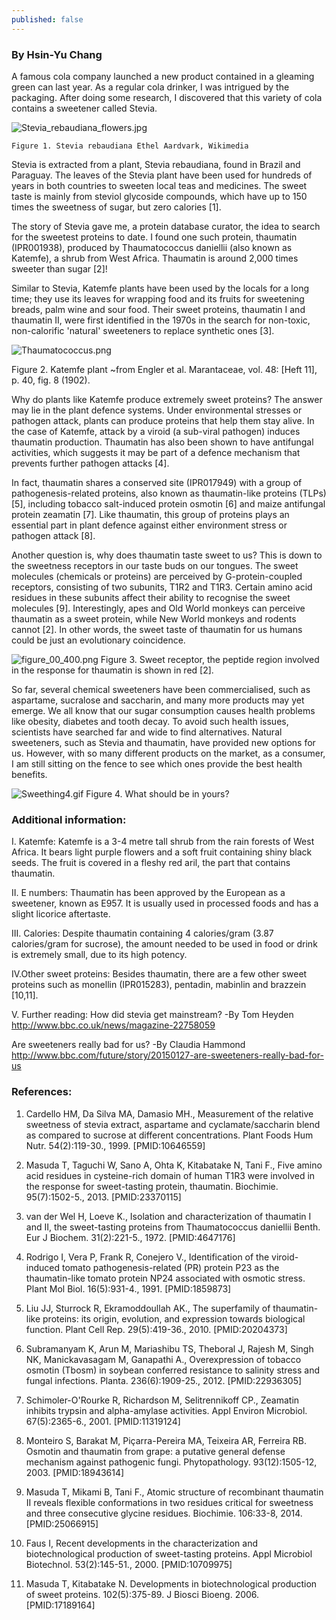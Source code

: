 ```yaml
---
published: false
---
```

### By Hsin-Yu Chang


A famous cola company launched a new product contained in a gleaming green can last year. As a regular cola drinker, I was intrigued by the packaging. After doing some research, I discovered that this variety of cola contains a sweetener called Stevia.


![Stevia_rebaudiana_flowers.jpg]({{site.baseurl}}/assets/media/images/posts/Stevia_rebaudiana_flowers.jpg)


    Figure 1. Stevia rebaudiana Ethel Aardvark, Wikimedia

Stevia is extracted from a plant, Stevia rebaudiana, found in Brazil and Paraguay. The leaves of the Stevia plant have been used for hundreds of years in both countries to sweeten local teas and medicines. The sweet taste is mainly from steviol glycoside compounds, which have up to 150 times the sweetness of sugar, but zero calories [1].

The story of Stevia gave me, a protein database curator, the idea to search for the sweetest proteins to date. I found one such protein, thaumatin (IPR001938), produced by Thaumatococcus daniellii (also known as Katemfe), a shrub from West Africa. Thaumatin is around 2,000 times sweeter than sugar [2]!

Similar to Stevia, Katemfe plants have been used by the locals for a long time; they use its leaves for wrapping food and its fruits for sweetening breads, palm wine and sour food. Their sweet proteins, thaumatin I and thaumatin II, were first identified in the 1970s in the search for non-toxic, non-calorific 'natural' sweeteners to replace synthetic ones [3].

![Thaumatococcus.png]({{site.baseurl}}/assets/media/images/posts/Thaumatococcus.png)

Figure 2. Katemfe plant ~from Engler et al. Marantaceae, vol. 48: [Heft 11], p. 40, fig. 8 (1902).


Why do plants like Katemfe produce extremely sweet proteins? The answer may lie in the plant defence systems. Under environmental stresses or pathogen attack, plants can produce proteins that help them stay alive. In the case of Katemfe, attack by a viroid (a sub-viral pathogen) induces thaumatin production. Thaumatin has also been shown to have antifungal activities, which suggests it may be part of a defence mechanism that prevents further pathogen attacks [4].

In fact, thaumatin shares a conserved site (IPR017949) with a group of pathogenesis-related proteins, also known as thaumatin-like proteins (TLPs) [5], including tobacco salt-induced protein osmotin [6] and maize antifungal protein zeamatin [7]. Like thaumatin, this group of proteins plays an essential part in plant defence against either environment stress or pathogen attack [8].

Another question is, why does thaumatin taste sweet to us? This is down to the sweetness receptors in our taste buds on our tongues. The sweet molecules (chemicals or proteins) are perceived by G-protein-coupled receptors, consisting of  two subunits, T1R2 and T1R3. Certain amino acid residues in these subunits affect their ability to recognise the sweet molecules [9]. Interestingly, apes and Old World monkeys can perceive thaumatin as a sweet protein, while New World monkeys and rodents cannot [2].  In other words, the sweet taste of thaumatin for us humans could be just an evolutionary coincidence.

![figure_00_400.png]({{site.baseurl}}/assets/media/images/posts/figure_00_400.png)
Figure 3. Sweet receptor, the peptide region involved in the response for thaumatin is shown in red [2].		

So far, several chemical sweeteners have been commercialised, such as aspartame, sucralose and saccharin, and many more products may yet emerge. We all know that our sugar consumption causes health problems like obesity, diabetes and tooth decay. To avoid such health issues, scientists have searched far and wide to find alternatives. Natural sweeteners, such as Stevia and thaumatin, have provided new options for us. However, with so many different products on the market, as a consumer, I am still sitting on the fence to see which ones provide the best health benefits.

![Sweething4.gif]({{site.baseurl}}/assets/media/images/posts/Sweething4.gif)
Figure 4. What should be in yours?

### Additional information:
I. Katemfe:
Katemfe is a 3-4 metre tall shrub from the rain forests of West Africa. It bears light purple flowers and a soft fruit containing shiny black seeds. The fruit is covered in a fleshy red aril, the part that contains thaumatin.

II. E numbers:
Thaumatin has been approved by the European as a sweetener, known as E957. It is usually used in processed foods and has a slight licorice aftertaste.

III. Calories:
Despite thaumatin containing 4 calories/gram (3.87 calories/gram for sucrose), the amount needed to be used in food or drink is extremely small, due to its high potency.

IV.Other sweet proteins:
Besides thaumatin, there are a few other sweet proteins such as monellin (IPR015283), pentadin, mabinlin and brazzein [10,11].

V. Further reading:
How did stevia get mainstream?  -By Tom Heyden
http://www.bbc.co.uk/news/magazine-22758059

Are sweeteners really bad for us? -By Claudia Hammond
http://www.bbc.com/future/story/20150127-are-sweeteners-really-bad-for-us

### References:
1. Cardello HM, Da Silva MA, Damasio MH., Measurement of the relative sweetness of stevia extract, aspartame and cyclamate/saccharin blend as compared to sucrose at different concentrations. Plant Foods Hum Nutr. 54(2):119-30., 1999. [PMID:10646559]

2. Masuda T, Taguchi W, Sano A, Ohta K, Kitabatake N, Tani F., Five amino acid residues in cysteine-rich domain of human T1R3 were involved in the response for sweet-tasting protein, thaumatin. Biochimie. 95(7):1502-5., 2013. [PMID:23370115]

3. van der Wel H, Loeve K., Isolation and characterization of thaumatin I and II, the sweet-tasting proteins from Thaumatococcus daniellii Benth. Eur J Biochem. 31(2):221-5., 1972. [PMID:4647176]

4. Rodrigo I, Vera P, Frank R, Conejero V., Identification of the viroid-induced tomato pathogenesis-related (PR) protein P23 as the thaumatin-like tomato protein NP24 associated with osmotic stress. Plant Mol Biol. 16(5):931-4., 1991. [PMID:1859873]

5. Liu JJ, Sturrock R, Ekramoddoullah AK., The superfamily of thaumatin-like proteins: its origin, evolution, and expression towards biological function. Plant Cell Rep. 29(5):419-36., 2010. [PMID:20204373]

6. Subramanyam K, Arun M, Mariashibu TS, Theboral J, Rajesh M, Singh NK, Manickavasagam M, Ganapathi A., Overexpression of tobacco osmotin (Tbosm) in soybean conferred resistance to salinity stress and fungal infections. Planta. 236(6):1909-25., 2012. [PMID:22936305]

7. Schimoler-O'Rourke R, Richardson M, Selitrennikoff CP., Zeamatin inhibits trypsin and alpha-amylase activities. Appl Environ Microbiol. 67(5):2365-6., 2001. [PMID:11319124]

8. Monteiro S, Barakat M, Piçarra-Pereira MA, Teixeira AR, Ferreira RB. Osmotin and thaumatin from grape: a putative general defense mechanism against pathogenic fungi. Phytopathology. 93(12):1505-12, 2003. [PMID:18943614]

9. Masuda T, Mikami B, Tani F., Atomic structure of recombinant thaumatin II reveals flexible conformations in two residues critical for sweetness and three consecutive glycine residues. Biochimie. 106:33-8, 2014. [PMID:25066915]

10. Faus I, Recent developments in the characterization and biotechnological production of sweet-tasting proteins. Appl Microbiol Biotechnol. 53(2):145-51., 2000. [PMID:10709975]

11. Masuda T, Kitabatake N. Developments in biotechnological production of sweet proteins. 102(5):375-89.  J Biosci Bioeng. 2006. [PMID:17189164]